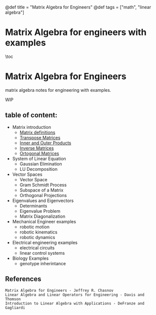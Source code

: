 @def title = "Matrix Algebra for Engineers"
@def tags = ["math", "linear algebra"]

# Matrix Algebra for engineers with examples

\toc <!-- you can use \toc as well -->

# Matrix Algebra for Engineers

matrix algebra notes for engineering with examples.

WIP

## table of content:

- Matrix introduction
    - [Matrix definitions](/pages/matrices)
    - [Transpose Matrices](/pages/transpose)
    - [Inner and Outer Products](https://github.com/RosalRicardo/matrix-algebra-for-engineers/blob/main/notebooks/03-Inner-and-outer-products.jl)
    - [Inverse Matrices](https://github.com/RosalRicardo/matrix-algebra-for-engineers/blob/main/notebooks/04-Inverse-Matrix.jl)
    - [Ortogonal Matrices](https://github.com/RosalRicardo/matrix-algebra-for-engineers/blob/main/notebooks/05-Orthogonal-matrices.jl)
- System of Linear Equation
    - Gaussian Elimination
    - LU Decomposition
- Vector Spaces
    - Vector Space
    - Gram Schmidt Process
    - Subspace of a Matrix
    - Orthogonal Projections
- Eigenvalues and Eigenvectors
    - Determinants
    - Eigenvalue Problem
    - Matrix Diagonalization
- Mechanical Engineer examples
    - robotic motion
    - robotic kinematics
    - robotic dynamics
- Electrical engineering examples
    - electrical circuits
    - linear control systems
- Biology Examples
    - genotype inherintance

## References

```
Matrix Algebra for Engineers - Jeffrey R. Chasnov
Linear Algebra and Linear Operators for Engineering - Davis and Thomson
Introduction to Linear Algebra with Applications - DeFranze and Gagliardi
```
